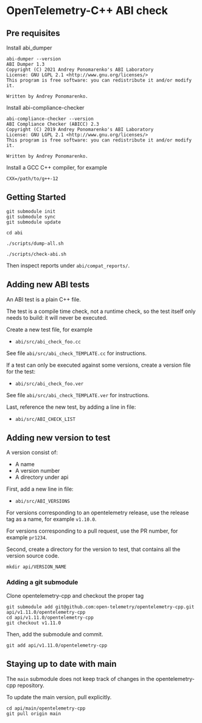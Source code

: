 # OpenTelemetry-C++ ABI check

## Pre requisites

Install abi_dumper

```shell
abi-dumper --version
ABI Dumper 1.3
Copyright (C) 2021 Andrey Ponomarenko's ABI Laboratory
License: GNU LGPL 2.1 <http://www.gnu.org/licenses/>
This program is free software: you can redistribute it and/or modify it.

Written by Andrey Ponomarenko.
```

Install abi-compliance-checker

```shell
abi-compliance-checker --version
ABI Compliance Checker (ABICC) 2.3
Copyright (C) 2019 Andrey Ponomarenko's ABI Laboratory
License: GNU LGPL 2.1 <http://www.gnu.org/licenses/>
This program is free software: you can redistribute it and/or modify it.

Written by Andrey Ponomarenko.
```

Install a GCC C++ compiler, for example

```shell
CXX=/path/to/g++-12
```

## Getting Started

```shell
git submodule init
git submodule sync
git submodule update
```

```
cd abi
```

```shell
./scripts/dump-all.sh
```

```shell
./scripts/check-abi.sh
```

Then inspect reports under `abi/compat_reports/`.

## Adding new ABI tests

An ABI test is a plain C++ file.

The test is a compile time check, not a runtime check,
so the test itself only needs to build: it will never be executed.

Create a new test file, for example

* `abi/src/abi_check_foo.cc`

See file `abi/src/abi_check_TEMPLATE.cc` for instructions.

If a test can only be executed against some versions,
create a version file for the test:

* `abi/src/abi_check_foo.ver`

See file `abi/src/abi_check_TEMPLATE.ver` for instructions.

Last, reference the new test,
by adding a line in file:

* `abi/src/ABI_CHECK_LIST`

## Adding new version to test

A version consist of:

* A name
* A version number
* A directory under api

First, add a new line in file:

* `abi/src/ABI_VERSIONS`

For versions corresponding to an opentelemetry release,
use the release tag as a name, for example `v1.10.0`.

For versions corresponding to a pull request,
use the PR number, for example `pr1234`.

Second, create a directory for the version to test,
that contains all the version source code.

```shell
mkdir api/VERSION_NAME
```

### Adding a git submodule

Clone opentelemetry-cpp and checkout the proper tag

```shell
git submodule add git@github.com:open-telemetry/opentelemetry-cpp.git api/v1.11.0/opentelemetry-cpp
cd api/v1.11.0/opentelemetry-cpp
git checkout v1.11.0
```

Then, add the submodule and commit.

```shell
git add api/v1.11.0/opentelemetry-cpp
```

## Staying up to date with main

The `main` submodule does not keep track of changes in the opentelemetry-cpp
repository.

To update the main version, pull explicitly.

```shell
cd api/main/opentelemetry-cpp
git pull origin main
```
